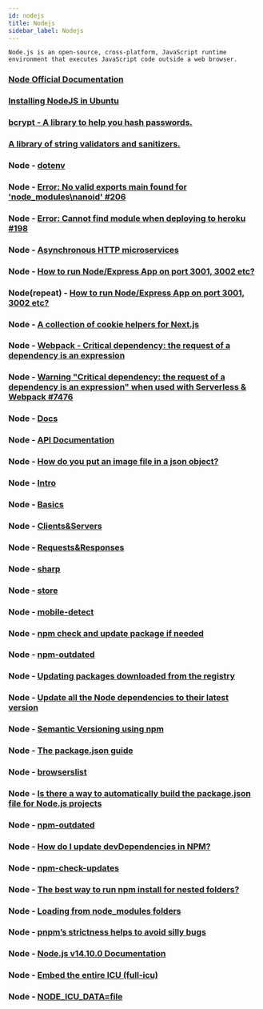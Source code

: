 ```yaml
---
id: nodejs
title: Nodejs
sidebar_label: Nodejs
---
```


```nodejs
Node.js is an open-source, cross-platform, JavaScript runtime environment that executes JavaScript code outside a web browser.
```
	
### [Node Official Documentation](https://nodejs.org/)

### [Installing NodeJS in Ubuntu](https://www.digitalocean.com/community/tutorials/how-to-install-node-js-on-ubuntu-16-04)

### [bcrypt - A library to help you hash passwords.](https://www.npmjs.com/package/bcrypt)

### [A library of string validators and sanitizers.](https://www.npmjs.com/package/validator)

### Node - [dotenv](https://www.npmjs.com/package/dotenv)

### Node - [Error: No valid exports main found for 'node_modules\nanoid' #206](https://github.com/ai/nanoid/issues/206)

### Node - [Error: Cannot find module when deploying to heroku #198](https://github.com/vercel/next.js/issues/198)

### Node - [Asynchronous HTTP microservices](https://www.npmjs.com/package/micro)


### Node - [How to run Node/Express App on port 3001, 3002 etc?](https://stackoverflow.com/questions/54303224/how-to-run-node-express-app-on-port-3001-3002-etc)

### Node(repeat) - [How to run Node/Express App on port 3001, 3002 etc?](https://html.developreference.com/article/10558623/How+to+run+Node+Express+App+on+port+3001%2C+3002+etc%3F)

### Node - [A collection of cookie helpers for Next.js](https://www.npmjs.com/package/nookies)

### Node - [Webpack - Critical dependency: the request of a dependency is an expression](https://stackoverflow.com/questions/42908116/webpack-critical-dependency-the-request-of-a-dependency-is-an-expression)

### Node - [Warning "Critical dependency: the request of a dependency is an expression" when used with Serverless & Webpack #7476](https://github.com/Automattic/mongoose/issues/7476)

### Node - [Docs](https://nodejs.org/en/docs/)

### Node - [API Documentation](https://nodejs.org/api/)

### Node - [How do you put an image file in a json object?](https://stackoverflow.com/questions/34485420/how-do-you-put-an-image-file-in-a-json-object/34485762)

### Node - [Intro](https://www.youtube.com/watch?v=zb3Qk8SG5Ms)

### Node - [Basics](https://www.youtube.com/watch?v=OIBIXYLJjsI&t=1s)

### Node - [Clients&Servers](https://www.youtube.com/watch?v=-HPZ1leCV8k)

### Node - [Requests&Responses](https://www.youtube.com/watch?v=DQD00NAUPNk)

### Node - [sharp](https://sharp.pixelplumbing.com/)

### Node - [store](https://www.npmjs.com/package/store)

### Node - [mobile-detect](https://www.npmjs.com/package/mobile-detect)

### Node - [npm check and update package if needed](https://stackoverflow.com/questions/16525430/npm-check-and-update-package-if-needed)

### Node - [npm-outdated](https://docs.npmjs.com/cli/outdated)

### Node - [Updating packages downloaded from the registry](https://docs.npmjs.com/updating-packages-downloaded-from-the-registry)

### Node - [Update all the Node dependencies to their latest version](https://flaviocopes.com/update-npm-dependencies/)

### Node - [Semantic Versioning using npm](https://flaviocopes.com/npm-semantic-versioning/)

### Node - [The package.json guide](https://flaviocopes.com/package-json/)

### Node - [browserslist](https://www.npmjs.com/package/browserslist)

### Node - [Is there a way to automatically build the package.json file for Node.js projects](https://stackoverflow.com/questions/9961502/is-there-a-way-to-automatically-build-the-package-json-file-for-node-js-projects)

### Node - [npm-outdated](https://docs.npmjs.com/cli-commands/outdated.html)

### Node - [How do I update devDependencies in NPM?](https://stackoverflow.com/questions/10068592/how-do-i-update-devdependencies-in-npm)

### Node - [npm-check-updates](https://www.npmjs.com/package/npm-check-updates)

### Node - [The best way to run npm install for nested folders?](https://stackoverflow.com/questions/31773546/the-best-way-to-run-npm-install-for-nested-folders)

### Node - [Loading from node_modules folders](https://nodejs.org/api/modules.html#modules_loading_from_node_modules_folders)

### Node - [pnpm’s strictness helps to avoid silly bugs](https://medium.com/pnpm/pnpms-strictness-helps-to-avoid-silly-bugs-9a15fb306308)

### Node - [Node.js v14.10.0 Documentation](https://nodejs.org/api/intl.html)

### Node - [Embed the entire ICU (full-icu)](https://nodejs.org/api/intl.html#intl_embed_the_entire_icu_full_icu)

### Node - [NODE_ICU_DATA=file](https://nodejs.org/api/cli.html#cli_node_icu_data_file)